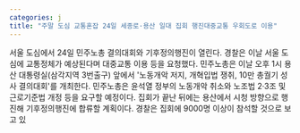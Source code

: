 ```yaml
---
categories: j
title: "주말 도심 교통혼잡 24일 세종로·용산 일대 집회 행진대중교통 우회도로 이용"
---
```

서울 도심에서 24일 민주노총 결의대회와 기후정의행진이 열린다. 경찰은 이날 서울 도심에 교통정체가 예상된다며 대중교통 이용 등을 요청했다. 민주노총은 이날 오후 1시 용산 대통령실(삼각지역 3번출구) 앞에서 &#39;노동개악 저지, 개혁입법 쟁취, 10만 총궐기 성사 결의대회&#39;를 개최한다. 민주노총은 윤석열 정부의 노동개악 취소와 노조법 2·3조 및 근로기준법 개정 등을 요구할 예정이다. 집회가 끝난 뒤에는 용산에서 시청 방향으로 행진해 기후정의행진에 합류할 계획이다. 경찰은 집회에 9000명 이상이 참석할 것으로 보고 있